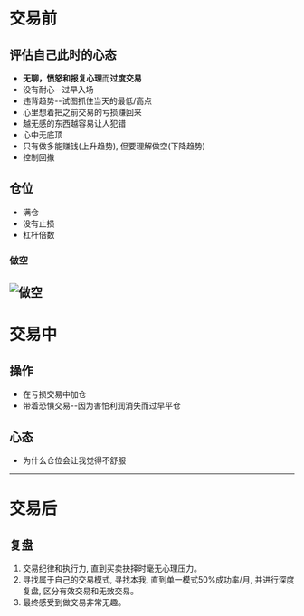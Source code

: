 # 交易前
## 评估自己此时的心态
- **无聊，愤怒和报复心理**而**过度交易**
- 没有耐心--过早入场
- 违背趋势--试图抓住当天的最低/高点
- 心里想着把之前交易的亏损赚回来
- 越无感的东西越容易让人犯错
- 心中无底顶
- 只有做多能赚钱(上升趋势), 但要理解做空(下降趋势)
- 控制回撤

## 仓位
- 满仓
- 没有止损
- 杠杆倍数

### 做空
![做空](https://raw.githubusercontent.com/shauliu59/picture/refs/heads/main/%E5%81%9A%E7%A9%BA%E4%BA%A4%E6%98%93%E7%A4%BA%E4%BE%8B.jpg)
---
# 交易中
## 操作
- 在亏损交易中加仓
- 带着恐惧交易--因为害怕利润消失而过早平仓
## 心态
- 为什么仓位会让我觉得不舒服
---
# 交易后
## 复盘
1. 交易纪律和执行力, 直到买卖抉择时毫无心理压力。
2. 寻找属于自己的交易模式, 寻找本我, 直到单一模式50%成功率/月, 并进行深度复盘, 区分有效交易和无效交易。
3. 最终感受到做交易非常无趣。